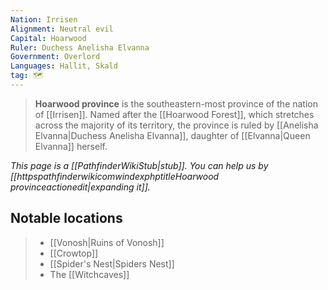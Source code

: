 ```yaml
---
Nation: Irrisen
Alignment: Neutral evil
Capital: Hoarwood
Ruler: Duchess Anelisha Elvanna
Government: Overlord
Languages: Hallit, Skald
tag: 🗺️
---
```


> **Hoarwood province** is the southeastern-most province of the nation of [[Irrisen]]. Named after the [[Hoarwood Forest]], which stretches across the majority of its territory, the province is ruled by [[Anelisha Elvanna|Duchess Anelisha Elvanna]], daughter of [[Elvanna|Queen Elvanna]] herself.



*This page is a [[PathfinderWikiStub|stub]]. You can help us by [[httpspathfinderwikicomwindexphptitleHoarwood provinceactionedit|expanding it]].*


## Notable locations

> - [[Vonosh|Ruins of Vonosh]]
> - [[Crowtop]]
> - [[Spider's Nest|Spiders Nest]]
> - The [[Witchcaves]]








